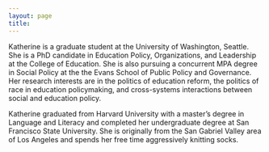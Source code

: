 ```yaml
---
layout: page
title: 
---
```


Katherine is a graduate student at the University of Washington, Seattle. She is a PhD candidate in Education Policy, Organizations, and Leadership at the College of Education. She is also pursuing a concurrent MPA degree in Social Policy at the the Evans School of Public Policy and Governance. Her research interests are in the politics of education reform, the politics of race in education policymaking, and cross-systems interactions between social and education policy. 

Katherine graduated from Harvard University with a master’s degree in Language and Literacy and completed her undergraduate degree at San Francisco State University. She is originally from the San Gabriel Valley area of Los Angeles and spends her free time aggressively knitting socks.
